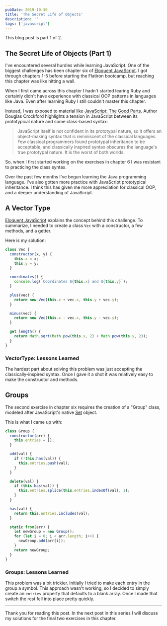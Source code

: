 ```yaml
---
pubDate: 2019-10-30
title: 'The Secret Life of Objects'
description: ''
tags: ['javascript']
---
```


This blog post is part 1 of 2.

## The Secret Life of Objects (Part 1)

I've encountered several hurdles while learning JavaScript. One of the biggest
challenges has been chapter six of [Eloquent JavaScript](https://eloquentjavascript.net/06_object.html). I got through chapters 1-5 before starting the Flatiron bootcamp, but reaching this chapter was like hitting a wall.

When I first came across this chapter I hadn't started learing Ruby and certainly didn't have experience with classical OOP patterns in languages like Java. Even after learning Ruby I still couldn't master this chapter.

Instead, I was exposed to material like [JavaScript: The Good Parts](http://shop.oreilly.com/product/9780596517748.do). Author Douglas Crockford highlights a tension in JavaScript between its prototypical nature and some class-based syntax:

> JavaScript itself is not confident in its prototypal
> nature, so it offers an object-making syntax that is reminiscent of the classical languages. Few classical
> programmers found prototypal inheritance to be acceptable, and classically inspired syntax obscures the
> language's true prototypal nature. It is the worst of both worlds.

So, when I first started working on the exercises in chapter 6 I was resistant to practicing the class syntax.

Over the past few months I've begun learning the Java programming language. I've also gotten more practice with JavaScript prototypical inheritance. I think this has given me more appreciation for classical OOP, and a deeper understanding of JavaScript.

## A Vector Type

[Eloquent JavaScript](https://eloquentjavascript.net/06_object.html) explains the concept behind this challenge. To summarize, I needed to create a class `Vec` with a constructor, a few methods, and a getter.

Here is my solution:

```javascript
class Vec {
  constructor(x, y) {
    this.x = x;
    this.y = y;
  }

  coordinates() {
    console.log(`Coordinates ${this.x} and ${this.y}`);
  }

  plus(vec) {
    return new Vec(this.x + vec.x, this.y + vec.y);
  }

  minus(vec) {
    return new Vec(this.x - vec.x, this.y - vec.y);
  }

  get length() {
    return Math.sqrt(Math.pow(this.x, 2) + Math.pow(this.y, 2));
  }
}
```

### VectorType: Lessons Learned

The hardest part about solving this problem was just accepting the classically-inspired syntax. Once I gave it a shot it was relatively easy to make the constructor and methods.

## Groups

The second exercise in chapter six requires the creation of a "Group" class, modeled after JavaScript's native [Set](https://developer.mozilla.org/en-US/docs/Web/JavaScript/Reference/Global_Objects/Set) object.

This is what I came up with:

```javascript
class Group {
  constructor(arr) {
    this.entries = [];
  }

  add(val) {
    if (!this.has(val)) {
      this.entries.push(val);
    }
  }

  delete(val) {
    if (this.has(val)) {
      this.entries.splice(this.entries.indexOf(val), 1);
    }
  }

  has(val) {
    return this.entries.includes(val);
  }

  static from(arr) {
    let newGroup = new Group();
    for (let i = 0; i < arr.length; i++) {
      newGroup.add(arr[i]);
    }
    return newGroup;
  }
}
```

### Groups: Lessons Learned

This problem was a bit trickier. Initially I tried to make each entry in the group a symbol. This approach wasn't working, so I decided to simply create an `entries` property that defaults to a blank array. Once I made that switch the rest fell into place pretty quickly.

***

Thank you for reading this post. In the next post in this series I will discuss my solutions for the final two exercises in this chapter.
